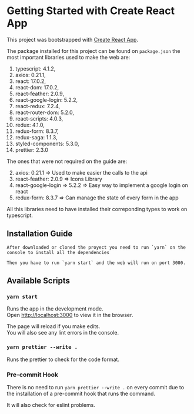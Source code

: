 # Getting Started with Create React App

This project was bootstrapped with [Create React App](https://github.com/facebook/create-react-app).

The package installed for this project can be found on `package.json` the most important libraries used to make the web are:

1. typescript: 4.1.2,
2. axios: 0.21.1,
3. react: 17.0.2,
4. react-dom: 17.0.2,
5. react-feather: 2.0.9,
6. react-google-login: 5.2.2,
7. react-redux: 7.2.4,
8. react-router-dom: 5.2.0,
9. react-scripts: 4.0.3,
10. redux: 4.1.0,
11. redux-form: 8.3.7,
12. redux-saga: 1.1.3,
13. styled-components: 5.3.0,
14. prettier: 2.3.0

The ones that were not required on the guide are:

2. axios: 0.21.1 => Used to make easier the calls to the api
5. react-feather: 2.0.9 => Icons Library
6. react-google-login => 5.2.2 => Easy way to implement a google login on react
11. redux-form: 8.3.7 => Can manage the state of every form in the app


All this libraries need to have installed their correponding types to work on typescript.


## Installation Guide

    After downloaded or cloned the proyect you need to run `yarn` on the 
    console to install all the dependencies

    Then you have to run `yarn start` and the web will run on port 3000.
## Available Scripts

### `yarn start`

Runs the app in the development mode.\
Open [http://localhost:3000](http://localhost:3000) to view it in the browser.

The page will reload if you make edits.\
You will also see any lint errors in the console.

### `yarn prettier --write .`

Runs the prettier to check for the code format.

### Pre-commit Hook

There is no need to run `yarn prettier --write .` on every commit due to the installation of a pre-commit hook
that runs the command.

It will also check for eslint problems.


